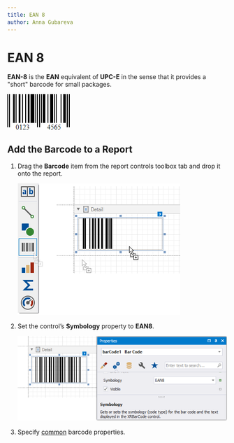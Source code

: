 ```yaml
---
title: EAN 8
author: Anna Gubareva
---
```

# EAN 8

**EAN-8** is the **EAN** equivalent of **UPC-E** in the sense that it provides a "short" barcode for small packages.

![](../../../../../images/eurd-win-bar-code-ean8.png)

## Add the Barcode to a Report

1. Drag the **Barcode** item from the report controls toolbox tab and drop it onto the report. 

    ![](../../../../../images/drag-and-drop-barcode.png)

2. Set the control’s **Symbology** property to **EAN8**. 

    ![](../../../../../images/ean-8-in-designer.png)

3. Specify [common](add-bar-codes-to-a-report.md) barcode properties.
